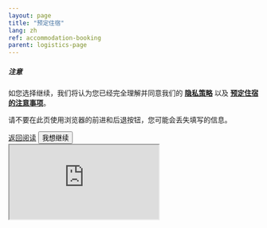 ```yaml
---
layout: page
title: "预定住宿"
lang: zh
ref: accommodation-booking
parent: logistics-page
---
```

<!-- Modal -->
<div class="modal fade" id="reminder" data-backdrop="static" tabindex="-1" role="dialog" aria-labelledby="submission-reminder" aria-hidden="true">
  <div class="modal-dialog modal-dial og-centered" role="document">
    <div class="modal-content">
      <div class="modal-header">
        <h5 class="modal-title" id="staticBackdropLabel">注意</h5>
      </div>
      <div class="modal-body">
        <p>如您选择继续，我们将认为您已经完全理解并同意我们的 <a href="/zh/privacy"><b>隐私策略</b></a> 以及 <a href="/zh/logistics/#accommodation"><b>预定住宿的注意事项</b></a>。</p>
        <p>请不要在此页使用浏览器的前进和后退按钮，您可能会丢失填写的信息。</p>
      </div>
      <div class="modal-footer">
        <div class="btn-group w-100" role="group" aria-label="dialogue buttons">
          <a href="/zh/logistics/#accommodation" class="btn btn-secondary">返回阅读</a>
          <button type="button" class="btn btn-primary" data-dismiss="modal">我想继续</button>
        </div>
      </div>
    </div>
  </div>
</div>

<iframe id="booking-form" class="embed-responsive-item w-100 border-0" scrolling="no" src="https://jrc.nhri.cn/app/mf/embed.php?id=32498" title="Accommodation Booking">Accommodation Booking</iframe>
<script src="https://cdn.jsdelivr.net/gh/estds/cdn-res/iframe-resizer/iframeResizer.min.js"></script>
<script>
  $("#reminder").modal('show');
  iFrameResize({ log: true }, '#booking-form');
</script>

